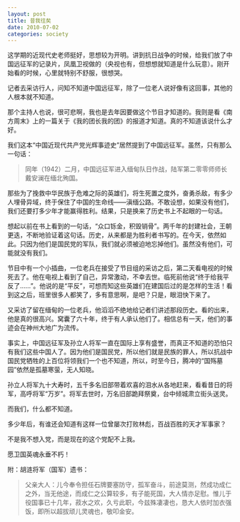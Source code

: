 ```yaml
---
layout: post
title: 昔我往矣
date: 2010-07-02
categories: society
---
```

这学期的近现代史老师挺好，思想较为开明。讲到抗日战争的时候，给我们放了中国远征军的记录片，凤凰卫视做的（央视也有，但想想就知道是什么玩意）。刚开始看的时候，心里就特别不舒服，很想哭。

记者去采访行人，问知不知道中国远征军，除了一位老人说好像有这回事，其他的人根本就不知道。

那个主持人也说，很可悲啊，我也是去年因要做这个节目才知道的。我则是看《南方周末》上的一篇关于《我的团长我的团》的报道才知道。真的不知道该说什么才好。

我们这本“中国近现代共产党光辉事迹史”居然提到了中国远征军。虽然，只有那么一句话：

> 同年（1942）二月，中国远征军进入缅甸队日作战，陆军第二零零师师长戴安澜在缅北殉国。

那些为了挽救中华民族于危难之际的英雄们，将生死置之度外，奋勇杀敌，有多少人埋骨异域，终于保住了中国的生命线——滇缅公路。不敢设想，如果没有他们，我们还要打多少年才能赢得胜利。结果，只是换来了历史书上不起眼的一句话。

想起以前在书上看到的一句话，“众口铄金，积毁销骨”。两千年的封建社会，王朝更迭，不断地验证着这句话。历史，从来都是为胜利者书写的。在今天，依然如此。只因为他们是国民党的军队，我们就必须被迫地忘掉他们。虽然没有他们，可能就没有我们。

节目中有一个小插曲，一位老兵在接受了节目组的采访之后，第二天看电视的时候死去了。他在电视上看到了自己，异常激动，不幸去世。临死前他说“终于给我平反了……”。他说的是“平反”，可想而知这些英雄们在建国后过的是怎样的生活！看到这之后，班里很多人都笑了，多有意思啊，是吧？只是，眼泪快下来了。

又采访了留在缅甸的一位老兵，他滔滔不绝地给记者们讲述那段历史。看的出来，他是真的很高兴。窝囊了六十年，终于有人承认他们了。相信总有一天，他们的事迹会在神州大地广为流传。

事实上，中国远征军及孙立人将军一直在国际上享有盛誉，而真正不知道的恐怕只有我们这些中国人了。因为他们是国民党，所以他们就是民族的罪人，所以抗战中国民党牺牲的上百位将领我们一个也不知道，所以，时至今日，腾冲的“国殇墓园”依然是孤墓寒萤，无人知晓。

孙立人将军九十大寿时，五千多名旧部带着欢喜的泪水从各地赶来，看看昔日的将军，高呼将军“万岁”。将军去世时，万名旧部跪拜祭奠，台中倾城肃立街头送灵。

而我们，什么都不知道。

多少年后，有谁还会知道有这样一位曾屡次打败林彪，百战百胜的天才军事家？

不是我不想入党，而是现在的这个党配不上我。

愿卫国英魂永垂不朽！

附：胡涟将军（国军）遗书：

> 父亲大人：儿今奉令担任石牌要塞防守，孤军奋斗，前途莫测，然成功成仁之外，当无他途，而成仁之公算较多，有子能死国，大人情亦足慰。惟儿于役国事已十几年，菽水之欢，久亏此职，今兹殊凄凄也，恳大人依时加衣强饭，即所以超拔顽儿灵魂也，敬叩金安。

 
